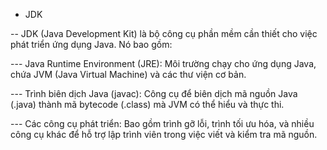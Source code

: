 - JDK

-- JDK (Java Development Kit) là bộ công cụ phần mềm cần thiết cho việc phát triển ứng dụng Java. Nó bao gồm:

--- Java Runtime Environment (JRE): Môi trường chạy cho ứng dụng Java, chứa JVM (Java Virtual Machine) và các thư viện cơ bản.

--- Trình biên dịch Java (javac): Công cụ để biên dịch mã nguồn Java (.java) thành mã bytecode (.class) mà JVM có thể hiểu và thực thi.

--- Các công cụ phát triển: Bao gồm trình gỡ lỗi, trình tối ưu hóa, và nhiều công cụ khác để hỗ trợ lập trình viên trong việc viết và kiểm tra mã nguồn.
